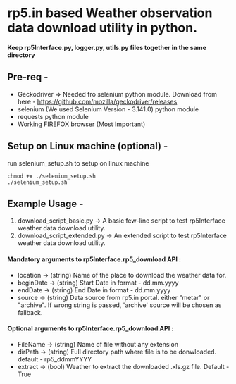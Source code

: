 # rp5.in based Weather observation data download utility in python.

**Keep rp5Interface.py, logger.py, utils.py files together in the same directory**

## Pre-req - 
- Geckodriver => Needed fro selenium python module. Download from here - https://github.com/mozilla/geckodriver/releases
- selenium (We used Selenium Version - 3.141.0) python module
- requests python module
- Working FIREFOX browser (Most Important)

## Setup on Linux machine (optional) - 
run selenium_setup.sh to setup on linux machine
``` 
chmod +x ./selenium_setup.sh
./selenium_setup.sh
```

## Example Usage - 
1. download_script_basic.py -> A basic few-line script to test rp5Interface weather data download utility.
2. download_script_extended.py -> An extended script to test rp5Interface weather data download utility.

#### Mandatory arguments to rp5Interface.rp5_download API :
- location -> (string) Name of the place to download the weather data for.
- beginDate -> (string) Start Date in format - dd.mm.yyyy
- endDate -> (string) End Date in format - dd.mm.yyyy
- source -> (string) Data source from rp5.in portal. either "metar" or "archive". If wrong string is passed, 'archive' source will be chosen as fallback.

#### Optional arguments to rp5Interface.rp5_download API :
- FileName -> (string) Name of file without any extension
- dirPath -> (string) Full directory path where file is to be donwloaded. default - rp5_ddmmYYYY
- extract -> (bool) Weather to extract the downloaded .xls.gz file. Default - True